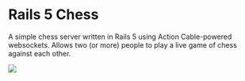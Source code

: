 # Rails 5 Chess
A simple chess server written in Rails 5 using Action Cable-powered websockets. Allows two (or more) people to play a live game of chess against each other.

![](https://raw.githubusercontent.com/joeyschoblaska/rails5chess/master/demo.gif)
